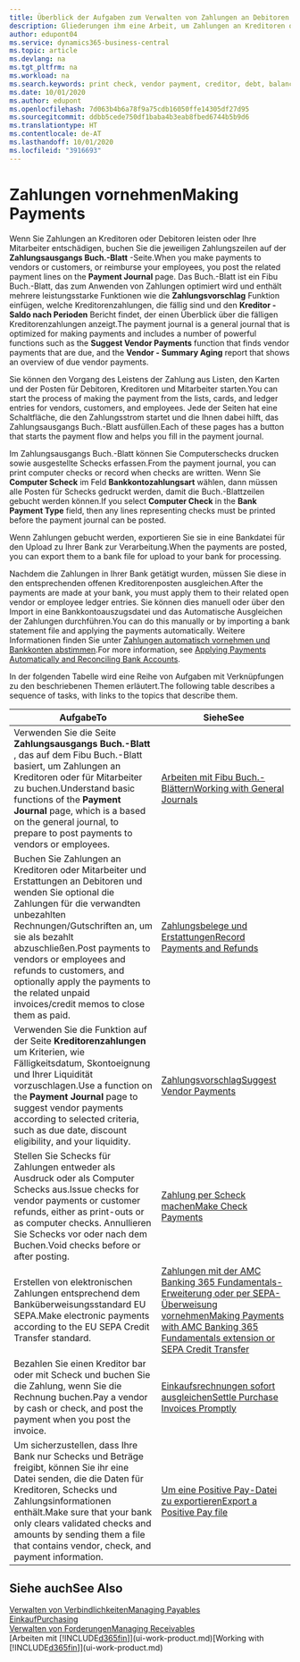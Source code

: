 ```yaml
---
title: Überblick der Aufgaben zum Verwalten von Zahlungen an Debitoren | Microsoft Docs
description: Gliederungen ihm eine Arbeit, um Zahlungen an Kreditoren oder zu den Gläubigern, einschließlich Buchungszahlungszeilen und das Anzeigen einer Übersicht über den fälligen Saldo zu verwalten.
author: edupont04
ms.service: dynamics365-business-central
ms.topic: article
ms.devlang: na
ms.tgt_pltfrm: na
ms.workload: na
ms.search.keywords: print check, vendor payment, creditor, debt, balance due, AP
ms.date: 10/01/2020
ms.author: edupont
ms.openlocfilehash: 7d063b4b6a78f9a75cdb16050ffe14305df27d95
ms.sourcegitcommit: ddbb5cede750df1baba4b3eab8fbed6744b5b9d6
ms.translationtype: HT
ms.contentlocale: de-AT
ms.lasthandoff: 10/01/2020
ms.locfileid: "3916693"
---
```

# <a name="making-payments"></a><span data-ttu-id="4f39f-103">Zahlungen vornehmen</span><span class="sxs-lookup"><span data-stu-id="4f39f-103">Making Payments</span></span>

<span data-ttu-id="4f39f-104">Wenn Sie Zahlungen an Kreditoren oder Debitoren leisten oder Ihre Mitarbeiter entschädigen, buchen Sie die jeweiligen Zahlungszeilen auf der **Zahlungsausgangs Buch.-Blatt** -Seite.</span><span class="sxs-lookup"><span data-stu-id="4f39f-104">When you make payments to vendors or customers, or reimburse your employees, you post the related payment lines on the **Payment Journal** page.</span></span> <span data-ttu-id="4f39f-105">Das Buch.-Blatt ist ein Fibu Buch.-Blatt, das zum Anwenden von Zahlungen optimiert wird und enthält mehrere leistungsstarke Funktionen wie die **Zahlungsvorschlag** Funktion einfügen, welche Kreditorenzahlungen, die fällig sind und den **Kreditor - Saldo nach Perioden** Bericht findet, der einen Überblick über die fälligen Kreditorenzahlungen anzeigt.</span><span class="sxs-lookup"><span data-stu-id="4f39f-105">The payment journal is a general journal that is optimized for making payments and includes a number of powerful functions such as the **Suggest Vendor Payments** function that finds vendor payments that are due, and the **Vendor - Summary Aging** report that shows an overview of due vendor payments.</span></span>  

<span data-ttu-id="4f39f-106">Sie können den Vorgang des Leistens der Zahlung aus Listen, den Karten und der Posten für Debitoren, Kreditoren und Mitarbeiter starten.</span><span class="sxs-lookup"><span data-stu-id="4f39f-106">You can start the process of making the payment from the lists, cards, and ledger entries for vendors, customers, and employees.</span></span> <span data-ttu-id="4f39f-107">Jede der Seiten hat eine Schaltfläche, die den Zahlungsstrom startet und die Ihnen dabei hilft, das Zahlungsausgangs Buch.-Blatt ausfüllen.</span><span class="sxs-lookup"><span data-stu-id="4f39f-107">Each of these pages has a button that starts the payment flow and helps you fill in the payment journal.</span></span>  

<span data-ttu-id="4f39f-108">Im Zahlungsausgangs Buch.-Blatt können Sie Computerschecks drucken sowie ausgestellte Schecks erfassen.</span><span class="sxs-lookup"><span data-stu-id="4f39f-108">From the payment journal, you can print computer checks or record when checks are written.</span></span> <span data-ttu-id="4f39f-109">Wenn Sie **Computer Scheck** im Feld **Bankkontozahlungsart** wählen, dann müssen alle Posten für Schecks gedruckt werden, damit die Buch.-Blattzeilen gebucht werden können.</span><span class="sxs-lookup"><span data-stu-id="4f39f-109">If you select **Computer Check** in the **Bank Payment Type** field, then any lines representing checks must be printed before the payment journal can be posted.</span></span>

<span data-ttu-id="4f39f-110">Wenn Zahlungen gebucht werden, exportieren Sie sie in eine Bankdatei für den Upload zu Ihrer Bank zur Verarbeitung.</span><span class="sxs-lookup"><span data-stu-id="4f39f-110">When the payments are posted, you can export them to a bank file for upload to your bank for processing.</span></span>

<span data-ttu-id="4f39f-111">Nachdem die Zahlungen in Ihrer Bank getätigt wurden, müssen Sie diese in den entsprechenden offenen Kreditorenposten ausgleichen.</span><span class="sxs-lookup"><span data-stu-id="4f39f-111">After the payments are made at your bank, you must apply them to their related open vendor or employee ledger entries.</span></span> <span data-ttu-id="4f39f-112">Sie können dies manuell oder über den Import in eine Bankkontoauszugsdatei und das Automatische Ausgleichen der Zahlungen durchführen.</span><span class="sxs-lookup"><span data-stu-id="4f39f-112">You can do this manually or by importing a bank statement file and applying the payments automatically.</span></span> <span data-ttu-id="4f39f-113">Weitere Informationen finden Sie unter [Zahlungen automatisch vornehmen und Bankkonten abstimmen](receivables-apply-payments-auto-reconcile-bank-accounts.md).</span><span class="sxs-lookup"><span data-stu-id="4f39f-113">For more information, see [Applying Payments Automatically and Reconciling Bank Accounts](receivables-apply-payments-auto-reconcile-bank-accounts.md).</span></span>

<span data-ttu-id="4f39f-114">In der folgenden Tabelle wird eine Reihe von Aufgaben mit Verknüpfungen zu den beschriebenen Themen erläutert.</span><span class="sxs-lookup"><span data-stu-id="4f39f-114">The following table describes a sequence of tasks, with links to the topics that describe them.</span></span>

| <span data-ttu-id="4f39f-115">Aufgabe</span><span class="sxs-lookup"><span data-stu-id="4f39f-115">To</span></span> | <span data-ttu-id="4f39f-116">Siehe</span><span class="sxs-lookup"><span data-stu-id="4f39f-116">See</span></span> |
| --- | --- |
|<span data-ttu-id="4f39f-117">Verwenden Sie die Seite **Zahlungsausgangs Buch.-Blatt** , das auf dem Fibu Buch.-Blatt basiert, um Zahlungen an Kreditoren oder für Mitarbeiter zu buchen.</span><span class="sxs-lookup"><span data-stu-id="4f39f-117">Understand basic functions of the **Payment Journal** page, which is a based on the general journal, to prepare to post payments to vendors or employees.</span></span>|[<span data-ttu-id="4f39f-118">Arbeiten mit Fibu Buch.-Blättern</span><span class="sxs-lookup"><span data-stu-id="4f39f-118">Working with General Journals</span></span>](ui-work-general-journals.md)|
|<span data-ttu-id="4f39f-119">Buchen Sie Zahlungen an Kreditoren oder Mitarbeiter und Erstattungen an Debitoren und wenden Sie optional die Zahlungen für die verwandten unbezahlten Rechnungen/Gutschriften an, um sie als bezahlt abzuschließen.</span><span class="sxs-lookup"><span data-stu-id="4f39f-119">Post payments to vendors or employees and refunds to customers, and optionally apply the payments to the related unpaid invoices/credit memos to close them as paid.</span></span>|[<span data-ttu-id="4f39f-120">Zahlungsbelege und Erstattungen</span><span class="sxs-lookup"><span data-stu-id="4f39f-120">Record Payments and Refunds</span></span>](payables-how-post-payments-refunds.md)|
| <span data-ttu-id="4f39f-121">Verwenden Sie die Funktion auf der Seite **Kreditorenzahlungen** um Kriterien, wie Fälligkeitsdatum, Skontoeignung und Ihrer Liquidität vorzuschlagen.</span><span class="sxs-lookup"><span data-stu-id="4f39f-121">Use a function on the **Payment Journal** page to suggest vendor payments according to selected criteria, such as due date, discount eligibility, and your liquidity.</span></span> |[<span data-ttu-id="4f39f-122">Zahlungsvorschlag</span><span class="sxs-lookup"><span data-stu-id="4f39f-122">Suggest Vendor Payments</span></span>](payables-how-suggest-vendor-payments.md) |
| <span data-ttu-id="4f39f-123">Stellen Sie Schecks für Zahlungen entweder als Ausdruck oder als Computer Schecks aus.</span><span class="sxs-lookup"><span data-stu-id="4f39f-123">Issue checks for vendor payments or customer refunds, either as print-outs or as computer checks.</span></span> <span data-ttu-id="4f39f-124">Annullieren Sie Schecks vor oder nach dem Buchen.</span><span class="sxs-lookup"><span data-stu-id="4f39f-124">Void checks before or after posting.</span></span> |[<span data-ttu-id="4f39f-125">Zahlung per Scheck machen</span><span class="sxs-lookup"><span data-stu-id="4f39f-125">Make Check Payments</span></span>](payables-how-work-checks.md) |
|<span data-ttu-id="4f39f-126">Erstellen von elektronischen Zahlungen entsprechend dem Banküberweisungsstandard EU SEPA.</span><span class="sxs-lookup"><span data-stu-id="4f39f-126">Make electronic payments according to the EU SEPA Credit Transfer standard.</span></span>|[<span data-ttu-id="4f39f-127">Zahlungen mit der AMC Banking 365 Fundamentals-Erweiterung oder per SEPA-Überweisung vornehmen</span><span class="sxs-lookup"><span data-stu-id="4f39f-127">Making Payments with AMC Banking 365 Fundamentals extension or SEPA Credit Transfer</span></span>](finance-make-payments-with-bank-data-conversion-service-or-sepa-credit-transfer.md)|
| <span data-ttu-id="4f39f-128">Bezahlen Sie einen Kreditor bar oder mit Scheck und buchen Sie die Zahlung, wenn Sie die Rechnung buchen.</span><span class="sxs-lookup"><span data-stu-id="4f39f-128">Pay a vendor by cash or check, and post the payment when you post the invoice.</span></span> |[<span data-ttu-id="4f39f-129">Einkaufsrechnungen sofort ausgleichen</span><span class="sxs-lookup"><span data-stu-id="4f39f-129">Settle Purchase Invoices Promptly</span></span>](finance-how-to-settle-purchase-invoices-promptly.md) |
| <span data-ttu-id="4f39f-130">Um sicherzustellen, dass Ihre Bank nur Schecks und Beträge freigibt, können Sie ihr eine Datei senden, die die Daten für Kreditoren, Schecks und Zahlungsinformationen enthält.</span><span class="sxs-lookup"><span data-stu-id="4f39f-130">Make sure that your bank only clears validated checks and amounts by sending them a file that contains vendor, check, and payment information.</span></span> |[<span data-ttu-id="4f39f-131">Um eine Positive Pay-Datei zu exportieren</span><span class="sxs-lookup"><span data-stu-id="4f39f-131">Export a Positive Pay file</span></span>](finance-how-positive-pay.md) |

## <a name="see-also"></a><span data-ttu-id="4f39f-132">Siehe auch</span><span class="sxs-lookup"><span data-stu-id="4f39f-132">See Also</span></span>
[<span data-ttu-id="4f39f-133">Verwalten von Verbindlichkeiten</span><span class="sxs-lookup"><span data-stu-id="4f39f-133">Managing Payables</span></span>](payables-manage-payables.md)  
[<span data-ttu-id="4f39f-134">Einkauf</span><span class="sxs-lookup"><span data-stu-id="4f39f-134">Purchasing</span></span>](purchasing-manage-purchasing.md)  
[<span data-ttu-id="4f39f-135">Verwalten von Forderungen</span><span class="sxs-lookup"><span data-stu-id="4f39f-135">Managing Receivables</span></span>](receivables-manage-receivables.md)  
<span data-ttu-id="4f39f-136">[Arbeiten mit [!INCLUDE[d365fin](includes/d365fin_md.md)]](ui-work-product.md)</span><span class="sxs-lookup"><span data-stu-id="4f39f-136">[Working with [!INCLUDE[d365fin](includes/d365fin_md.md)]](ui-work-product.md)</span></span>  
